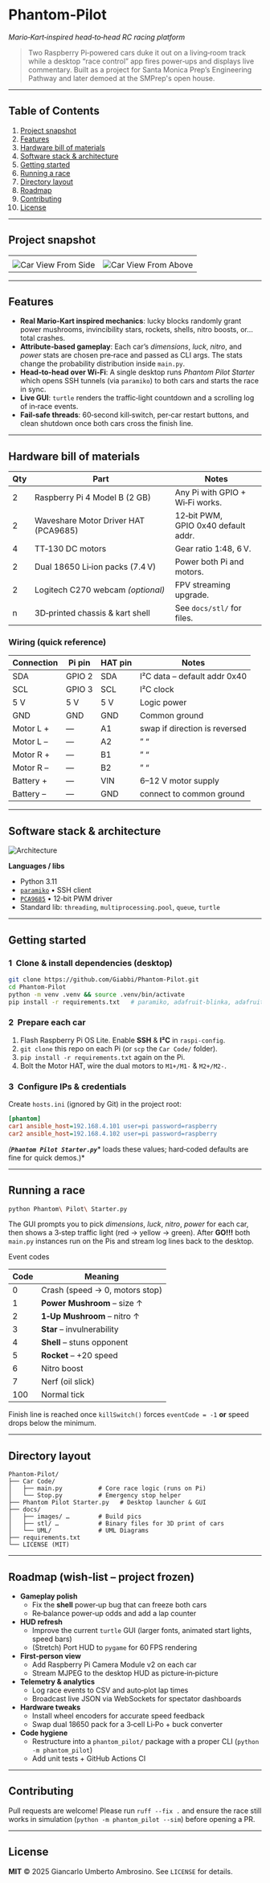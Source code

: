 # Phantom‑Pilot 

*Mario‑Kart‑inspired head‑to‑head RC racing platform*

> Two Raspberry Pi‑powered cars duke it out on a living‑room track while a desktop “race control” app fires power‑ups and displays live commentary. Built as a project for Santa Monica Prep’s Engineering Pathway and later demoed at the SMPrep's open house.

---

## Table of Contents

1. [Project snapshot](#project-snapshot)
2. [Features](#features)
3. [Hardware bill of materials](#hardware-bill-of-materials)
4. [Software stack & architecture](#software-stack--architecture)
5. [Getting started](#getting-started)
6. [Running a race](#running-a-race)
7. [Directory layout](#directory-layout)
8. [Roadmap](#roadmap)
9. [Contributing](#contributing)
10. [License](#license)

---

## Project snapshot

|                                                                        |                                                                                                          |
| ---------------------------------------------------------------------- | -------------------------------------------------------------------------------------------------------- |
|                                                                        |                                                                                                          |
| ![Car View From Side](docs/images/car_side.jpg) | ![Car View From Above](docs/images/car_up.jpg) |

---

## Features

- **Real Mario‑Kart inspired mechanics**: lucky blocks randomly grant power mushrooms, invincibility stars, rockets, shells, nitro boosts, or… total crashes.
- **Attribute‑based gameplay**: Each car’s *dimensions*, *luck*, *nitro*, and *power* stats are chosen pre‑race and passed as CLI args. The stats change the probability distribution inside `main.py`.
- **Head‑to‑head over Wi‑Fi**: A single desktop runs *Phantom Pilot Starter* which opens SSH tunnels (via `paramiko`) to both cars and starts the race in sync.
- **Live GUI**: `turtle` renders the traffic‑light countdown and a scrolling log of in‑race events.
- **Fail‑safe threads**: 60‑second kill‑switch, per‑car restart buttons, and clean shutdown once both cars cross the finish line.

---

## Hardware bill of materials

| Qty | Part                                 | Notes                               |
| --- | ------------------------------------ | ----------------------------------- |
| 2   | Raspberry Pi 4 Model B (2 GB)        | Any Pi with GPIO + Wi‑Fi works.     |
| 2   | Waveshare Motor Driver HAT (PCA9685) | 12‑bit PWM, GPIO 0x40 default addr. |
| 4   | TT‑130 DC motors                     | Gear ratio 1:48, 6 V.               |
| 2   | Dual 18650 Li‑ion packs (7.4 V)      | Power both Pi and motors.           |
| 2   | Logitech C270 webcam *(optional)*    | FPV streaming upgrade.              |
| n   | 3D‑printed chassis & kart shell      | See `docs/stl/` for files.          |

### Wiring (quick reference)

| Connection | Pi pin | HAT pin | Notes |
|------------|--------|---------|-------|
| SDA        | GPIO 2 | SDA      | I²C data – default addr 0x40 |
| SCL        | GPIO 3 | SCL      | I²C clock |
| 5 V        | 5 V    | 5 V      | Logic power |
| GND        | GND    | GND      | Common ground |
| Motor L +  | —      | A1       | swap if direction is reversed |
| Motor L –  | —      | A2       |  ”   “ |
| Motor R +  | —      | B1       |  ”   “ |
| Motor R –  | —      | B2       |  ”   “ |
| Battery +  | —      | VIN      | 6–12 V motor supply |
| Battery –  | —      | GND      | connect to common ground |


---

## Software stack & architecture

![Architecture](docs/images/architecture.png)


**Languages / libs**

- Python 3.11
- [`paramiko`](https://pypi.org/project/paramiko/) • SSH client
- [`PCA9685`](https://github.com/waveshareteam/pca9685) • 12‑bit PWM driver
- Standard lib: `threading`, `multiprocessing.pool`, `queue`, `turtle`

---

## Getting started

### 1  Clone & install dependencies (desktop)

```bash
git clone https://github.com/Giabbi/Phantom-Pilot.git
cd Phantom-Pilot
python -m venv .venv && source .venv/bin/activate
pip install -r requirements.txt   # paramiko, adafruit‑blinka, adafruit‑pca9685 …
```

### 2  Prepare each car

1. Flash Raspberry Pi OS Lite. Enable **SSH** & **I²C** in `raspi-config`.
2. `git clone` this repo on each Pi (or `scp` the `Car Code/` folder).
3. `pip install -r requirements.txt` again on the Pi.
4. Bolt the Motor HAT, wire the dual motors to `M1+/M1‑` & `M2+/M2‑`.

### 3  Configure IPs & credentials

Create `hosts.ini` (ignored by Git) in the project root:

```ini
[phantom]
car1 ansible_host=192.168.4.101 user=pi password=raspberry
car2 ansible_host=192.168.4.102 user=pi password=raspberry
```

*(****`Phantom Pilot Starter.py`**** loads these values; hard‑coded defaults are fine for quick demos.)*

---

## Running a race

```bash
python Phantom\ Pilot\ Starter.py
```

The GUI prompts you to pick *dimensions*, *luck*, *nitro*, *power* for each car, then shows a 3‑step traffic light (red → yellow → green). After **GO!!!** both `main.py` instances run on the Pis and stream log lines back to the desktop.

Event codes

| Code | Meaning                        |
| ---- | ------------------------------ |
| 0    | Crash (speed → 0, motors stop) |
| 1    | **Power Mushroom** – size ↑    |
| 2    | **1‑Up Mushroom** – nitro ↑    |
| 3    | **Star** – invulnerability     |
| 4    | **Shell** – stuns opponent     |
| 5    | **Rocket** – +20 speed         |
| 6    | Nitro boost                    |
| 7    | Nerf (oil slick)               |
| 100  | Normal tick                    |

Finish line is reached once `killSwitch()` forces `eventCode = ‑1` **or** speed drops below the minimum.

---

## Directory layout

```
Phantom-Pilot/
├── Car Code/
│   ├── main.py          # Core race logic (runs on Pi)
│   └── Stop.py          # Emergency stop helper
├── Phantom Pilot Starter.py   # Desktop launcher & GUI
├── docs/
│   ├── images/ …        # Build pics
│   ├── stl/ …           # Binary files for 3D print of cars
│   └── UML/             # UML Diagrams 
├── requirements.txt
└── LICENSE (MIT)
```

---

## Roadmap (wish‑list – project frozen)

* **Gameplay polish**
  * Fix the **shell** power‑up bug that can freeze both cars
  * Re‑balance power‑up odds and add a lap counter
* **HUD refresh**
  * Improve the current `turtle` GUI (larger fonts, animated start lights, speed bars)
  * (Stretch) Port HUD to `pygame` for 60 FPS rendering
* **First‑person view**
  * Add Raspberry Pi Camera Module v2 on each car
  * Stream MJPEG to the desktop HUD as picture‑in‑picture
* **Telemetry & analytics**
  * Log race events to CSV and auto‑plot lap times
  * Broadcast live JSON via WebSockets for spectator dashboards
* **Hardware tweaks**
  * Install wheel encoders for accurate speed feedback
  * Swap dual 18650 pack for a 3‑cell Li‑Po + buck converter
* **Code hygiene**
  * Restructure into a `phantom_pilot/` package with a proper CLI (`python -m phantom_pilot`)
  * Add unit tests + GitHub Actions CI


---

## Contributing

Pull requests are welcome! Please run `ruff --fix .` and ensure the race still works in simulation (`python -m phantom_pilot --sim`) before opening a PR.

---

## License

**MIT** © 2025 Giancarlo Umberto Ambrosino. See `LICENSE` for details.
